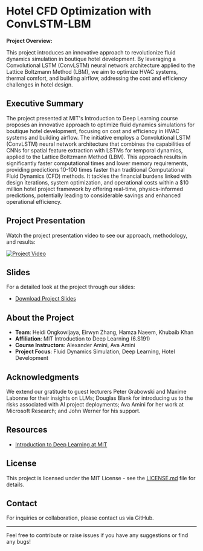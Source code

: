 # Hotel CFD Optimization with ConvLSTM-LBM

**Project Overview:**

This project introduces an innovative approach to revolutionize fluid dynamics simulation in boutique hotel development. By leveraging a Convolutional LSTM (ConvLSTM) neural network architecture applied to the Lattice Boltzmann Method (LBM), we aim to optimize HVAC systems, thermal comfort, and building airflow, addressing the cost and efficiency challenges in hotel design.

## Executive Summary

The project presented at MIT's Introduction to Deep Learning course proposes an innovative approach to optimize fluid dynamics simulations for boutique hotel development, focusing on cost and efficiency in HVAC systems and building airflow. The initiative employs a Convolutional LSTM (ConvLSTM) neural network architecture that combines the capabilities of CNNs for spatial feature extraction with LSTMs for temporal dynamics, applied to the Lattice Boltzmann Method (LBM). This approach results in significantly faster computational times and lower memory requirements, providing predictions 10-100 times faster than traditional Computational Fluid Dynamics (CFD) methods. It tackles the financial burdens linked with design iterations, system optimization, and operational costs within a $10 million hotel project framework by offering real-time, physics-informed predictions, potentially leading to considerable savings and enhanced operational efficiency.

## Project Presentation

Watch the project presentation video to see our approach, methodology, and results:

[![Project Video](https://i.vimeocdn.com/video/123456789.jpg)](https://vimeo.com/your-video-id)

## Slides

For a detailed look at the project through our slides:

- [Download Project Slides](slides/HotelCFD_Simulation_Slides.pdf)

## About the Project

- **Team**: Heidi Ongkowijaya, Eirwyn Zhang, Hamza Naeem, Khubaib Khan
- **Affiliation**: MIT Introduction to Deep Learning (6.S191)
- **Course Instructors**: Alexander Amini, Ava Amini
- **Project Focus**: Fluid Dynamics Simulation, Deep Learning, Hotel Development

## Acknowledgments

We extend our gratitude to guest lecturers Peter Grabowski and Maxime Labonne for their insights on LLMs; Douglas Blank for introducing us to the risks associated with AI project deployments; Ava Amini for her work at Microsoft Research; and John Werner for his support.

## Resources

- [Introduction to Deep Learning at MIT](https://introtodeeplearning.com/)

## License

This project is licensed under the MIT License - see the [LICENSE.md](LICENSE.md) file for details.

## Contact

For inquiries or collaboration, please contact us via GitHub.

---

Feel free to contribute or raise issues if you have any suggestions or find any bugs!
